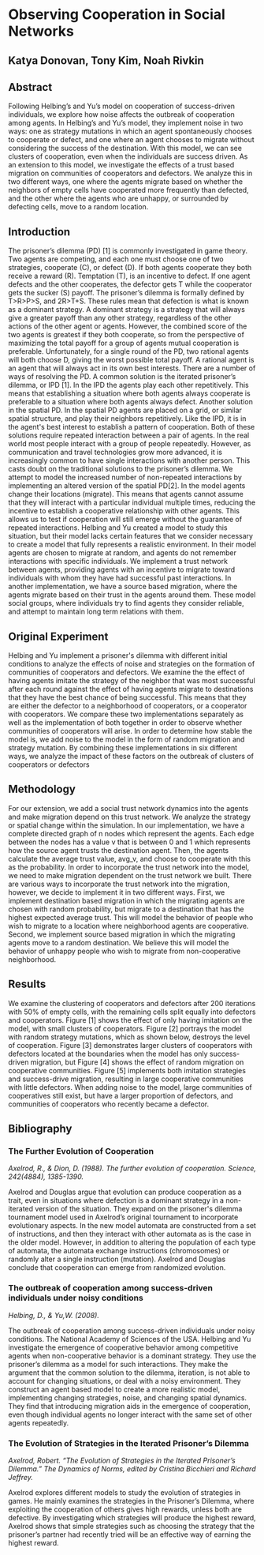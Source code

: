 # Observing Cooperation in Social Networks
## Katya Donovan, Tony Kim, Noah Rivkin
## Abstract

Following Helbing’s and Yu’s model on cooperation of success-driven individuals, we explore how noise affects the outbreak of cooperation among agents. In Helbing’s and Yu’s model, they implement noise in two ways: one as strategy mutations in which an agent spontaneously chooses to cooperate or defect, and one where an agent chooses to migrate without considering the success of the destination. With this model, we can see clusters of cooperation, even when the individuals are success driven. As an extension to this model, we investigate the effects of a trust based migration on communities of cooperators and defectors. We analyze this in two different ways, one where the agents migrate based on whether the neighbors of empty cells have cooperated more frequently than defected, and the other where the agents who are unhappy, or surrounded by defecting cells, move to a random location.

## Introduction

The prisoner’s dilemma (PD) [1] is commonly investigated in game theory. Two agents are competing, and each one must choose one of two strategies, cooperate (C), or defect (D). If both agents cooperate they both receive a reward (R). Temptation (T), is an incentive to defect. If one agent defects and the other cooperates, the defector gets T while the cooperator gets the sucker (S) payoff. The prisoner’s dilemma is formally defined by T>R>P>S, and 2R>T+S. These rules mean that defection is what is known as a dominant strategy. A dominant strategy is a strategy that will always give a greater payoff than any other strategy, regardless of the other actions of the other agent or agents. However, the combined score of the two agents is greatest if they both cooperate, so from the perspective of maximizing the total payoff for a group of agents mutual cooperation is preferable. Unfortunately, for a single round of the PD, two rational agents will both choose D, giving the worst possible total payoff. A rational agent is an agent that will always act in its own best interests.
    There are a number of ways of resolving the PD. A common solution is the iterated prisoner’s dilemma, or IPD [1]. In the IPD the agents play each other repetitively. This means that establishing a situation where both agents always cooperate is preferable to a situation where both agents always defect. Another solution in the spatial PD. In the spatial PD agents are placed on a grid, or similar spatial structure, and play their neighbors repetitively. Like the IPD, it is in the agent's best interest to establish a pattern of cooperation.
    Both of these solutions require repeated interaction between a pair of agents. In the real world most people interact with a group of people repeatedly. However, as communication and travel technologies grow more advanced, it is increasingly common to have single interactions with another person. This casts doubt on the traditional solutions to the prisoner’s dilemma.
    We attempt to model the increased number of non-repeated interactions by implementing an altered version of the spatial PD[2]. In the model agents change their locations (migrate). This means that agents cannot assume that they will interact with a particular individual multiple times, reducing the incentive to establish a cooperative relationship with other agents. This allows us to test if cooperation will still emerge without the guarantee of repeated interactions.
    Helbing and Yu created a model to study this situation, but their model lacks certain features that we consider necessary to create a model that fully represents a realistic environment. In their model agents are chosen to migrate at random, and agents do not remember interactions with specific individuals. We implement a trust network between agents, providing agents with an incentive to migrate toward individuals with whom they have had successful past interactions. In another implementation, we have a source based migration, where the agents migrate based on their trust in the agents around them. These model social groups, where individuals try to find agents they consider reliable, and attempt to maintain long term relations with them.

## Original Experiment

Helbing and Yu implement a prisoner's dilemma with different initial conditions to analyze the effects of noise and strategies on the formation of communities of cooperators and defectors. We examine the the effect of having agents imitate the strategy of the neighbor that was most successful after each round against the effect of having agents migrate to destinations that they have the best chance of being successful.  This means that they are either the defector to a neighborhood of cooperators, or a cooperator with cooperators. We compare these two implementations separately as well as the implementation of both together in order to observe whether communities of cooperators will arise. In order to determine how stable the model is, we add noise to the model in the form of random migration and strategy mutation. By combining these implementations in six different ways, we analyze the impact of these factors on the outbreak of clusters of cooperators or defectors

## Methodology

For our extension, we add a social trust network dynamics into the agents and make migration depend on this trust network. We analyze the strategy or spatial change within the simulation. In our implementation, we have a complete directed graph of n nodes which represent the agents. Each edge between the nodes has a value v that is between 0 and 1 which represents how the source agent trusts the destination agent. Then, the agents calculate the average trust value, avg_v, and choose to cooperate with this as the probability.
In order to incorporate the trust network into the model, we need to make migration dependent on the trust network we built. There are various ways to incorporate the trust network into the migration, however, we decide to implement it in two different ways. First, we implement destination based migration in which the migrating agents are chosen with random probability, but migrate to a destination that has the highest expected average trust. This will model the behavior of people who wish to migrate to a location where neighborhood agents are cooperative. Second, we implement source based migration in which the migrating agents move to a random destination. We believe this will model the behavior of unhappy people who wish to migrate from non-cooperative neighborhood.

## Results

We examine the clustering of cooperators and defectors after 200 iterations with 50% of empty cells, with the remaining cells split equally into defectors and cooperators. Figure [1] shows the effect of only having imitation on the model, with small clusters of cooperators. Figure [2] portrays the model with random strategy mutations, which as shown below, destroys the level of cooperation. Figure [3] demonstrates larger clusters of cooperators with defectors located at the boundaries when the model has only success-driven migration, but Figure [4] shows the effect of random migration on cooperative communities. Figure [5] implements both imitation strategies and success-drive migration, resulting in large cooperative communities with little defectors. When adding noise to the model, large communities of cooperatives still exist, but have a larger proportion of defectors, and communities of cooperators who recently became a defector.



## Bibliography
### The Further Evolution of Cooperation
*Axelrod, R., & Dion, D. (1988). The further evolution of cooperation. Science, 242(4884), 1385-1390.*

Axelrod and Douglas argue that evolution can produce cooperation as a trait, even in situations where defection is a dominant strategy in a non-iterated version of the situation. They expand on the prisoner's dilemma tournament model used in Axelrod’s original tournament to incorporate evolutionary aspects. In the new model automata are constructed from a set of instructions, and then they interact with other automata as is the case in the older model. However, in addition to altering the population of each type of automata, the automata exchange instructions (chromosomes) or randomly alter a single instruction (mutation). Axelrod and Douglas conclude that cooperation can emerge from randomized evolution.


### The outbreak of cooperation among success-driven individuals under noisy conditions 
*Helbing, D., & Yu,W. (2008).*

The outbreak of cooperation among success-driven individuals under noisy conditions. The National Academy of Sciences of the USA.
Helbing and Yu investigate the emergence of cooperative behavior among competitive agents when non-cooperative behavior is a dominant strategy. They use the prisoner’s dilemma as a model for such interactions. They make the argument that the common solution to the dilemma, iteration, is not able to account for changing situations, or deal with a noisy environment. They construct an agent based model to create a more realistic model, implementing changing strategies, noise, and changing spatial dynamics. They find that introducing migration aids in the emergence of cooperation, even though individual agents no longer interact with the same set of other agents repeatedly.


### The Evolution of Strategies in the Iterated Prisoner’s Dilemma 
*Axelrod, Robert. “The Evolution of Strategies in the Iterated Prisoner’s Dilemma.” The Dynamics of Norms, edited by Cristina Bicchieri and Richard Jeffrey.*

Axelrod explores different models to study the evolution of strategies in games. He mainly examines the strategies in the Prisoner’s Dilemma, where exploiting the cooperation of others gives high rewards, unless both are defective. By investigating which strategies will produce the highest reward, Axelrod shows that simple strategies such as choosing the strategy that the prisoner’s partner had recently tried will be an effective way of earning the highest reward.
